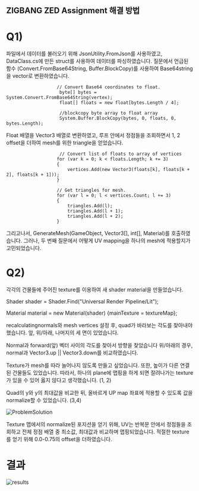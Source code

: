 ## ZIGBANG ZED Assignment 해결 방법 

# Q1)

파일에서 데이터를 불러오기 위해 JsonUtility.FromJson를 사용하였고, DataClass.cs에 만든 struct를 사용하여 데이터를 파싱하였습니다. 질문에서 언급된 함수 (Convert.FromBase64String, Buffer.BlockCopy)를 사용하여 Base64string을 vector로 변환하였습니다.

```
                   // Convert Base64 coordinates to float. 
                    byte[] bytes = System.Convert.FromBase64String(vertex);
                    float[] floats = new float[bytes.Length / 4];
 
                    //blockcopy byte array to float array 
                    System.Buffer.BlockCopy(bytes, 0, floats, 0, bytes.Length);
```
Float 배열을 Vector3 배열로 변환하였고, 루프 안에서 정점들을 조회하면서  1, 2 offset을 더하여 mesh를 위한 triangle을 얻었습니다.
 
 ```
                     // Convert list of floats to array of vertices
                    for (var k = 0; k < floats.Length; k += 3)
                    {
                        vertices.Add(new Vector3(floats[k], floats[k + 2], floats[k + 1]));
                    }

                    // Get triangles for mesh.
                    for (var l = 0; l < vertices.Count; l += 3)
                    {
                        triangles.Add(l);
                        triangles.Add(l + 1);
                        triangles.Add(l + 2);
                    }
```
그리고나서, GenerateMesh(GameObject, Vector3[], int[], Material)를 호출하였습니다. 그러나, 두 번째 질문에서 어떻게 UV mapping을 하나의 mesh에 적용할지가 고민되었습니다.

# Q2)

각각의 건물들에 주어진 texture를 이용하여 새 shader material을 만들었습니다.
 
Shader shader = Shader.Find("Universal Render Pipeline/Lit");
 
Material material = new Material(shader) {mainTexture = textureMap};

recalculatingnormals와 mesh vertices 설정 후, quad가 바라보는 각도를 찾아내야 했습니다.
앞, 위/아래, 나머지의 세 면이 있었습니다.
 
Normal과 forward(앞) 벡터 사이의 각도를 찾아서 방향을 찾았습니다
위/아래의 경우, normal과 Vector3.up || Vector3.down를 비교하였습니다.
 
Texture가 mesh를 따라 늘어나지 않도록 만들고 싶었습니다. 또한, 높이가 다른 연결된 건물들도 있었습니다. 따라서, 하나의 plane에 맵핑을 하게 되면 잘려나가는 texture가 있을 수 있어 옳지 않다고 생각했습니다. (1, 2)
 
Quad의 y와 y의 최대값을 비교한 뒤, 올바르게 UP map 좌표에 적용할 수 있도록 값을 normalize할 수 있었습니다. (3,4)

![ProblemSolution](https://imgur.com/viq6UuC.png)

Texture 맵에서의 normalize된 포지션을 얻기 위해, UV는 반복문 안에서 정점들을 조회하고 전체 정점 배열 중 최소값, 최대값과 비교하며 맵핑되었습니다. 적절한 texture를 얻기 위해 0.0-0.75의 offset을 더하였습니다.

# 결과 
![results](https://imgur.com/sxkkBIO.png)


